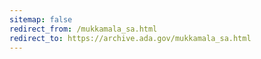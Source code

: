 ```yaml
---
sitemap: false 
redirect_from: /mukkamala_sa.html 
redirect_to: https://archive.ada.gov/mukkamala_sa.html 
---
```

